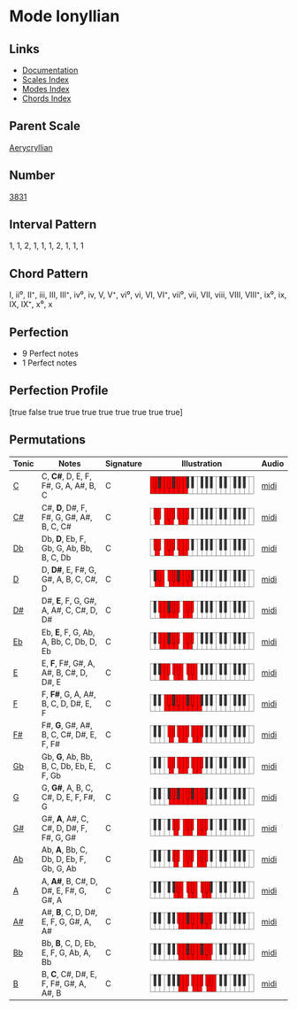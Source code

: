 # Mode Ionyllian

## Links

- [Documentation](index.md)
- [Scales Index](Scales.md)
- [Modes Index](Modes.md)
- [Chords Index](Chords.md)

## Parent Scale

[Aerycryllian](ScaleAerycryllian.md)

## Number

[3831](https://ianring.com/musictheory/scales/3831)

## Interval Pattern

1, 1, 2, 1, 1, 1, 2, 1, 1, 1

## Chord Pattern

I, ii⁰, II⁺, iii, III, III⁺, iv⁰, iv, V, V⁺, vi⁰, vi, VI, VI⁺, vii⁰, vii, VII, viii, VIII, VIII⁺, ix⁰, ix, IX, IX⁺, x⁰, x

## Perfection

- 9 Perfect notes
- 1 Perfect notes

## Perfection Profile

[true false true true true true true true true true]

## Permutations

| Tonic | Notes | Signature | Illustration | Audio |
|-------|-------|-----------|--------------|-------|
| [C](ModeCNaturalIonyllian.md) | C, **C#**, D, E, F, F#, G, A, A#, B, C | C | ![CNaturalIonyllian](ModeCNaturalIonyllian.png) | [midi](https://github.com/edipermadi/music/blob/main/docs/ModeCNaturalIonyllian.mid?raw=true) |
| [C#](ModeCSharpIonyllian.md) | C#, **D**, D#, F, F#, G, G#, A#, B, C, C# | C | ![CSharpIonyllian](ModeCSharpIonyllian.png) | [midi](https://github.com/edipermadi/music/blob/main/docs/ModeCSharpIonyllian.mid?raw=true) |
| [Db](ModeDFlatIonyllian.md) | Db, **D**, Eb, F, Gb, G, Ab, Bb, B, C, Db | C | ![DFlatIonyllian](ModeDFlatIonyllian.png) | [midi](https://github.com/edipermadi/music/blob/main/docs/ModeDFlatIonyllian.mid?raw=true) |
| [D](ModeDNaturalIonyllian.md) | D, **D#**, E, F#, G, G#, A, B, C, C#, D | C | ![DNaturalIonyllian](ModeDNaturalIonyllian.png) | [midi](https://github.com/edipermadi/music/blob/main/docs/ModeDNaturalIonyllian.mid?raw=true) |
| [D#](ModeDSharpIonyllian.md) | D#, **E**, F, G, G#, A, A#, C, C#, D, D# | C | ![DSharpIonyllian](ModeDSharpIonyllian.png) | [midi](https://github.com/edipermadi/music/blob/main/docs/ModeDSharpIonyllian.mid?raw=true) |
| [Eb](ModeEFlatIonyllian.md) | Eb, **E**, F, G, Ab, A, Bb, C, Db, D, Eb | C | ![EFlatIonyllian](ModeEFlatIonyllian.png) | [midi](https://github.com/edipermadi/music/blob/main/docs/ModeEFlatIonyllian.mid?raw=true) |
| [E](ModeENaturalIonyllian.md) | E, **F**, F#, G#, A, A#, B, C#, D, D#, E | C | ![ENaturalIonyllian](ModeENaturalIonyllian.png) | [midi](https://github.com/edipermadi/music/blob/main/docs/ModeENaturalIonyllian.mid?raw=true) |
| [F](ModeFNaturalIonyllian.md) | F, **F#**, G, A, A#, B, C, D, D#, E, F | C | ![FNaturalIonyllian](ModeFNaturalIonyllian.png) | [midi](https://github.com/edipermadi/music/blob/main/docs/ModeFNaturalIonyllian.mid?raw=true) |
| [F#](ModeFSharpIonyllian.md) | F#, **G**, G#, A#, B, C, C#, D#, E, F, F# | C | ![FSharpIonyllian](ModeFSharpIonyllian.png) | [midi](https://github.com/edipermadi/music/blob/main/docs/ModeFSharpIonyllian.mid?raw=true) |
| [Gb](ModeGFlatIonyllian.md) | Gb, **G**, Ab, Bb, B, C, Db, Eb, E, F, Gb | C | ![GFlatIonyllian](ModeGFlatIonyllian.png) | [midi](https://github.com/edipermadi/music/blob/main/docs/ModeGFlatIonyllian.mid?raw=true) |
| [G](ModeGNaturalIonyllian.md) | G, **G#**, A, B, C, C#, D, E, F, F#, G | C | ![GNaturalIonyllian](ModeGNaturalIonyllian.png) | [midi](https://github.com/edipermadi/music/blob/main/docs/ModeGNaturalIonyllian.mid?raw=true) |
| [G#](ModeGSharpIonyllian.md) | G#, **A**, A#, C, C#, D, D#, F, F#, G, G# | C | ![GSharpIonyllian](ModeGSharpIonyllian.png) | [midi](https://github.com/edipermadi/music/blob/main/docs/ModeGSharpIonyllian.mid?raw=true) |
| [Ab](ModeAFlatIonyllian.md) | Ab, **A**, Bb, C, Db, D, Eb, F, Gb, G, Ab | C | ![AFlatIonyllian](ModeAFlatIonyllian.png) | [midi](https://github.com/edipermadi/music/blob/main/docs/ModeAFlatIonyllian.mid?raw=true) |
| [A](ModeANaturalIonyllian.md) | A, **A#**, B, C#, D, D#, E, F#, G, G#, A | C | ![ANaturalIonyllian](ModeANaturalIonyllian.png) | [midi](https://github.com/edipermadi/music/blob/main/docs/ModeANaturalIonyllian.mid?raw=true) |
| [A#](ModeASharpIonyllian.md) | A#, **B**, C, D, D#, E, F, G, G#, A, A# | C | ![ASharpIonyllian](ModeASharpIonyllian.png) | [midi](https://github.com/edipermadi/music/blob/main/docs/ModeASharpIonyllian.mid?raw=true) |
| [Bb](ModeBFlatIonyllian.md) | Bb, **B**, C, D, Eb, E, F, G, Ab, A, Bb | C | ![BFlatIonyllian](ModeBFlatIonyllian.png) | [midi](https://github.com/edipermadi/music/blob/main/docs/ModeBFlatIonyllian.mid?raw=true) |
| [B](ModeBNaturalIonyllian.md) | B, **C**, C#, D#, E, F, F#, G#, A, A#, B | C | ![BNaturalIonyllian](ModeBNaturalIonyllian.png) | [midi](https://github.com/edipermadi/music/blob/main/docs/ModeBNaturalIonyllian.mid?raw=true) |

